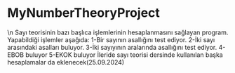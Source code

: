 # MyNumberTheoryProject
\n Sayı teorisinin bazı başlıca işlemlerinin hesaplanmasını sağlayan program.
 Yapabildiği işlemler aşağıda:
 1-Bir sayının asallığını test ediyor.
 2-İki sayı arasındaki asalları buluyor.
 3-İki sayıyının aralarında asallığını test ediyor.
 4-EBOB buluyor
 5-EKOK buluyor
İleride sayı teorisi dersinde kullanılan başka hesaplamalar da eklenecek(25.09.2024)
